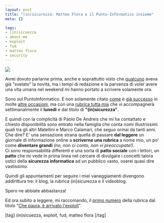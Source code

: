 ```yaml
--- 
layout: post
title: "(in)sicurezza: Matteo Flora e il Punto-Informatico insieme"
meta: {}

tags: 
- (in)sicuezza
- about-me
- exploit
- fud
- matteo flora
- security
---
```

![](http://www.lastknight.com/download//20080111.jpg)

Avrei dovuto parlarne prima, anche e soprattutto visto che [qualcuno][1] aveva già "svelato" la novità, ma i tempi di redazione e la parvenza di voler avere una vita umana nel weekend mi hanno portato a scrivere solamente ora.  
  
Sono sul PuntoInformatico. E non solamente citato [come][2] è [già successo][3] in molte [altre occasioni][4], ma con una [rubrica tutta mia][5] che vi accompagnerà settimanalmente il **lunedi** e dal titolo di **"(in)sicurezza"**.  
  
E quindi con la complicità di Paolo De Andreis che mi ha contattato e chiesto disponibilità sono entrato nella famiglia che conta nomi illustrissimi quali tra gli altri Matellini e Marco Calamari, che seguo ormai da tanti anni.  
Che dire? E' una sensazione strana quella di passare **dal leggere** un giornale di informazione online a **scriverne una rubrica** a nome mio, un po' come **diventare grandi** *(no, non ci conto, non vi preoccupate!)*.  
Ci sono responsabilità differenti e una sorta di **patto sociale** con i lettori, un **patto** che mi vede in prima linea nel cercare di divulgare i concetti talora ostici della **sicurezza informatica** ad un pubblico vasto, oserei quasi dire vastissimo.  
  
Quindi gli appuntamenti per seguire i miei vaneggiamenti divengono addirittura tre: il blog, la rubrica (in)sicurezza e il videoblog.  
  
Spero ne abbiate abbastanza!  
  
Ed ora subito a leggere, mi raccomando, il [primo numero][5] della rubrica dal titolo "[Che paura, è arrivato l'exploit][5]".

[1]: http://www.free-os.it/blog/archives/1368
[2]: http://www.lastknight.com/2008/02/06/sul-punto-informatico-le-mie-tre-vulnerabilita/
[3]: http://www.lastknight.com/2007/11/20/rivotiamoit-qualche-piccolo-problema/
[4]: http://www.lastknight.com/2007/07/02/litalia-e-la-censura-una-guida-per-capire-qualcosa/
[5]: http://punto-informatico.it/p.aspx?i=2185904
  
  
[tag] (in)sicuezza, exploit, fud, matteo flora [/tag] 
